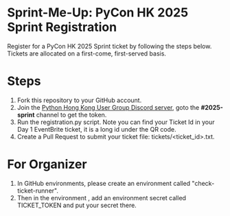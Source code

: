 # Sprint-Me-Up: PyCon HK 2025 Sprint Registration

Register for a PyCon HK 2025 Sprint ticket by following the steps below. Tickets are allocated on a first-come, first-served basis.

# Steps

1. Fork this repository to your GitHub account.
2. Join the [Python Hong Kong User Group Discord server](https://bit.ly/pyconhk), goto the **#2025-sprint** channel to get the token.
3. Run the registration.py script. Note you can find your Ticket Id in your Day 1 EventBrite ticket, it is a long id under the QR code.
4. Create a Pull Request to submit your ticket file: tickets/<ticket_id>.txt.

# For Organizer

1. In GitHub environments, please create an environment called "check-ticket-runner".
2. Then in the environment , add an environment secret called TICKET_TOKEN and put your secret there.
